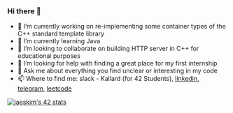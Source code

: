 ### Hi there 👋

- 🔭 I’m currently working on re-implementing some container types of the C++ standard template library
- 🌱 I’m currently learning Java
- 👯 I’m looking to collaborate on building HTTP server in C++ for educational purposes
- 🤔 I’m looking for help with finding a great place for my first internship
- 💬 Ask me about everything you find unclear or interesting in my code
- 📫 Where to find me: slack - Kallard (for 42 Students), [linkedin](https://www.linkedin.com/in/aa-smirnova), [telegram](https://t.me/oykelrae), [leetcode](https://leetcode.com/k-allard/)

[![jaeskim's 42 stats](https://badge42.herokuapp.com/api/stats/kallard)](https://github.com/JaeSeoKim/badge42)
